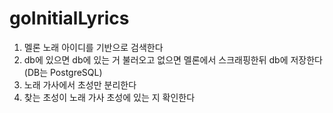 # goInitialLyrics

1) 멜론 노래 아이디를 기반으로 검색한다
2) db에 있으면 db에 있는 거 불러오고 없으면 멜론에서 스크래핑한뒤 db에 저장한다 (DB는 PostgreSQL)
3) 노래 가사에서 초성만 분리한다
4) 찾는 초성이 노래 가사 초성에 있는 지 확인한다
